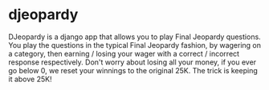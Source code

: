 djeopardy
=========

DJeopardy is a django app that allows you to play Final Jeopardy questions.  You play the questions in the typical Final Jeopardy fashion, by wagering on a category, then earning / losing your wager with a correct / incorrect response respectively.  Don't worry about losing all your money, if you ever go below 0, we reset your winnings to the original 25K.  The trick is keeping it above 25K!
